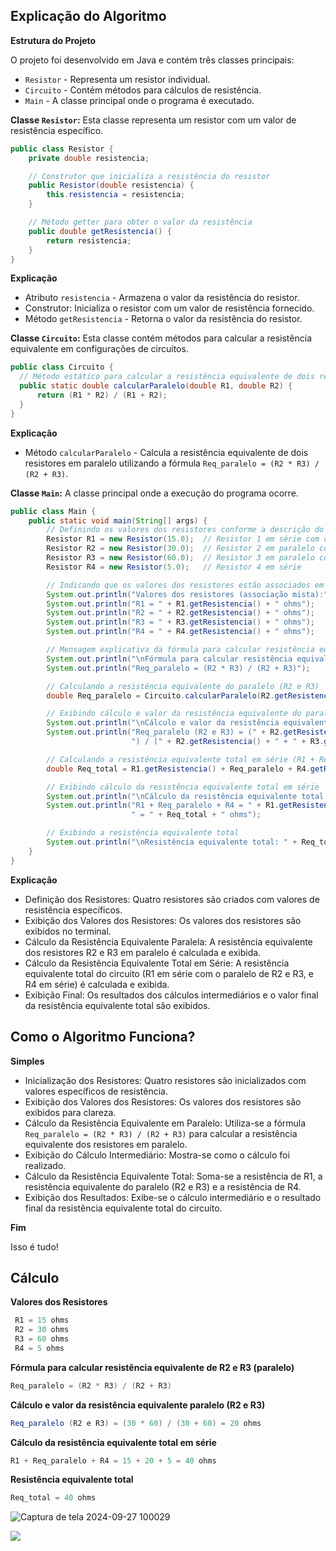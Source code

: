 ## Explicação do Algoritmo
**Estrutura do Projeto**

O projeto foi desenvolvido em Java e contém três classes principais:

- `Resistor` - Representa um resistor individual.
- `Circuito` - Contém métodos para cálculos de resistência.
- `Main` - A classe principal onde o programa é executado.

**Classe `Resistor`:**
Esta classe representa um resistor com um valor de resistência específico.

```java
public class Resistor {
    private double resistencia;

    // Construtor que inicializa a resistência do resistor
    public Resistor(double resistencia) {
        this.resistencia = resistencia;
    }

    // Método getter para obter o valor da resistência
    public double getResistencia() {
        return resistencia;
    }
}
```

**Explicação**

- Atributo `resistencia` - Armazena o valor da resistência do resistor.
- Construtor: Inicializa o resistor com um valor de resistência fornecido.
- Método `getResistencia` - Retorna o valor da resistência do resistor.

**Classe `Circuito`:** Esta classe contém métodos para calcular a resistência equivalente em configurações de circuitos.

  ```java
  public class Circuito {
    // Método estático para calcular a resistência equivalente de dois resistores em paralelo
    public static double calcularParalelo(double R1, double R2) {
        return (R1 * R2) / (R1 + R2);
    }
  }
```

**Explicação**

- Método `calcularParalelo` - Calcula a resistência equivalente de dois resistores em paralelo utilizando a fórmula `Req_paralelo = (R2 * R3) / (R2 + R3)`.

**Classe `Main`:** A classe principal onde a execução do programa ocorre.

```java
public class Main {
    public static void main(String[] args) {
        // Definindo os valores dos resistores conforme a descrição do circuito (associação mista)
        Resistor R1 = new Resistor(15.0);  // Resistor 1 em série com o paralelo de R2 e R3
        Resistor R2 = new Resistor(30.0);  // Resistor 2 em paralelo com R3
        Resistor R3 = new Resistor(60.0);  // Resistor 3 em paralelo com R2
        Resistor R4 = new Resistor(5.0);   // Resistor 4 em série

        // Indicando que os valores dos resistores estão associados em uma configuração mista
        System.out.println("Valores dos resistores (associação mista):");
        System.out.println("R1 = " + R1.getResistencia() + " ohms");
        System.out.println("R2 = " + R2.getResistencia() + " ohms");
        System.out.println("R3 = " + R3.getResistencia() + " ohms");
        System.out.println("R4 = " + R4.getResistencia() + " ohms");

        // Mensagem explicativa da fórmula para calcular resistência equivalente de R2 e R3 (paralelo)
        System.out.println("\nFórmula para calcular resistência equivalente de R2 e R3 (paralelo):");
        System.out.println("Req_paralelo = (R2 * R3) / (R2 + R3)");

        // Calculando a resistência equivalente do paralelo (R2 e R3)
        double Req_paralelo = Circuito.calcularParalelo(R2.getResistencia(), R3.getResistencia());

        // Exibindo cálculo e valor da resistência equivalente do paralelo (R2 e R3)
        System.out.println("\nCálculo e valor da resistência equivalente paralelo (R2 e R3):");
        System.out.println("Req_paralelo (R2 e R3) = (" + R2.getResistencia() + " * " + R3.getResistencia() +
                           ") / (" + R2.getResistencia() + " + " + R3.getResistencia() + ") = " + Req_paralelo + " ohms");

        // Calculando a resistência equivalente total em série (R1 + Req_paralelo + R4)
        double Req_total = R1.getResistencia() + Req_paralelo + R4.getResistencia();

        // Exibindo cálculo da resistência equivalente total em série
        System.out.println("\nCálculo da resistência equivalente total em série:");
        System.out.println("R1 + Req_paralelo + R4 = " + R1.getResistencia() + " + " + Req_paralelo + " + " + R4.getResistencia() +
                           " = " + Req_total + " ohms");

        // Exibindo a resistência equivalente total
        System.out.println("\nResistência equivalente total: " + Req_total + " ohms");
    }
}
```

**Explicação**

- Definição dos Resistores: Quatro resistores são criados com valores de resistência específicos.
- Exibição dos Valores dos Resistores: Os valores dos resistores são exibidos no terminal.
- Cálculo da Resistência Equivalente Paralela: A resistência equivalente dos resistores R2 e R3 em paralelo é calculada e exibida.
- Cálculo da Resistência Equivalente Total em Série: A resistência equivalente total do circuito (R1 em série com o paralelo de R2 e R3, e R4 em série) é calculada e exibida.
- Exibição Final: Os resultados dos cálculos intermediários e o valor final da resistência equivalente total são exibidos.

## Como o Algoritmo Funciona?

**Simples**

- Inicialização dos Resistores: Quatro resistores são inicializados com valores específicos de resistência.
- Exibição dos Valores dos Resistores: Os valores dos resistores são exibidos para clareza.
- Cálculo da Resistência Equivalente em Paralelo: Utiliza-se a fórmula `Req_paralelo = (R2 * R3) / (R2 + R3)` para calcular a resistência equivalente dos resistores em paralelo.
- Exibição do Cálculo Intermediário: Mostra-se como o cálculo foi realizado.
- Cálculo da Resistência Equivalente Total: Soma-se a resistência de R1, a resistência equivalente do paralelo (R2 e R3) e a resistência de R4.
- Exibição dos Resultados: Exibe-se o cálculo intermediário e o resultado final da resistência equivalente total do circuito.

**Fim**

Isso é tudo!

## Cálculo

**Valores dos Resistores**

```java
 R1 = 15 ohms
 R2 = 30 ohms
 R3 = 60 ohms
 R4 = 5 ohms
```

**Fórmula para calcular resistência equivalente de R2 e R3 (paralelo)**

```java
Req_paralelo = (R2 * R3) / (R2 + R3)
```

**Cálculo e valor da resistência equivalente paralelo (R2 e R3)**

```java
Req_paralelo (R2 e R3) = (30 * 60) / (30 + 60) = 20 ohms
```

**Cálculo da resistência equivalente total em série**
```java
R1 + Req_paralelo + R4 = 15 + 20 + 5 = 40 ohms
```

**Resistência equivalente total**

```java
Req_total = 40 ohms
```


![Captura de tela 2024-09-27 100029](https://github.com/user-attachments/assets/59fc7003-aef6-414c-8997-833423e948d8)

<img src="https://capsule-render.vercel.app/api?type=waving&color=gradient&height=65&section=footer"/>
